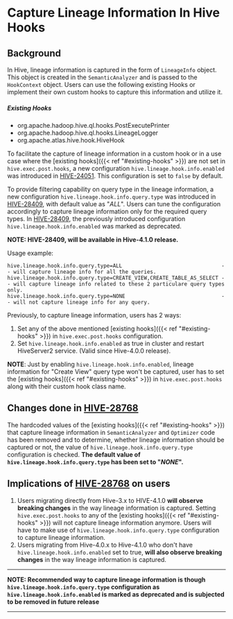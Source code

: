 # Capture Lineage Information In Hive Hooks

## Background

In Hive, lineage information is captured in the form of `LineageInfo` object. This object is created in the `SemanticAnalyzer` and is passed to the `HookContext` object. Users can use the following existing Hooks or implement their own custom hooks to capture this information and utilize it.

##### Existing Hooks

- org.apache.hadoop.hive.ql.hooks.PostExecutePrinter
- org.apache.hadoop.hive.ql.hooks.LineageLogger
- org.apache.atlas.hive.hook.HiveHook

To facilitate the capture of lineage information in a custom hook or in a use case where the [existing hooks]({{< ref "#existing-hooks" >}}) are not set in `hive.exec.post.hooks`, a new configuration `hive.lineage.hook.info.enabled` was introduced in [HIVE-24051](https://issues.apache.org/jira/browse/HIVE-24051). This configuration is set to `false` by default.

To provide filtering capability on query type in the lineage information, a new configuration `hive.lineage.hook.info.query.type` was introduced in [HIVE-28409](https://issues.apache.org/jira/browse/HIVE-28409), with default value as "_ALL_". Users can tune the configuration accordingly to capture lineage information only for the required query types. In [HIVE-28409](https://issues.apache.org/jira/browse/HIVE-28409), the previously introduced configuration `hive.lineage.hook.info.enabled` was marked as deprecated.

**NOTE: HIVE-28409, will be available in Hive-4.1.0 release.**

Usage example:

````
hive.lineage.hook.info.query.type=ALL                                -- will capture lineage info for all the queries.
hive.lineage.hook.info.query.type=CREATE_VIEW,CREATE_TABLE_AS_SELECT -- will capture lineage info related to these 2 particulare query types only.
hive.lineage.hook.info.query.type=NONE                               -- will not capture lineage info for any query.
````

Previously, to capture lineage information, users has 2 ways:
1. Set any of the above mentioned [existing hooks]({{< ref "#existing-hooks" >}}) in `hive.exec.post.hooks` configuration.
2. Set `hive.lineage.hook.info.enabled` as true in cluster and restart HiveServer2 service. (Valid since Hive-4.0.0 release).

**NOTE**: Just by enabling `hive.lineage.hook.info.enabled`, lineage information for "Create View" query type won't be captured, user has to set the [existing hooks]({{< ref "#existing-hooks" >}}) in `hive.exec.post.hooks` along with their custom hook class name.

## Changes done in [HIVE-28768](https://issues.apache.org/jira/browse/HIVE-28768)

The hardcoded values of the [existing hooks]({{< ref "#existing-hooks" >}}) that capture lineage information in `SemanticAnalyzer` and `Optimizer` code has been removed and to determine, whether lineage information should be captured or not, the value of `hive.lineage.hook.info.query.type` configuration is checked. **The default value of `hive.lineage.hook.info.query.type` has been set to "_NONE_".**

## Implications of [HIVE-28768](https://issues.apache.org/jira/browse/HIVE-28768) on users

1. Users migrating directly from Hive-3.x to HIVE-4.1.0 **will observe breaking changes** in the way lineage information is captured. Setting `hive.exec.post.hooks` to any of the [existing hooks]({{< ref "#existing-hooks" >}}) will not capture lineage information anymore. Users will have to make use of `hive.lineage.hook.info.query.type` configuration to capture lineage information.
2. Users migrating from Hive-4.0.x to Hive-4.1.0 who don't have `hive.lineage.hook.info.enabled` set to true, **will also observe breaking changes** in the way lineage information is captured.

***
**NOTE: Recommended way to capture lineage information is though `hive.lineage.hook.info.query.type` configuration as  `hive.lineage.hook.info.enabled` is marked as deprecated and is subjected to be removed in future release**
***
